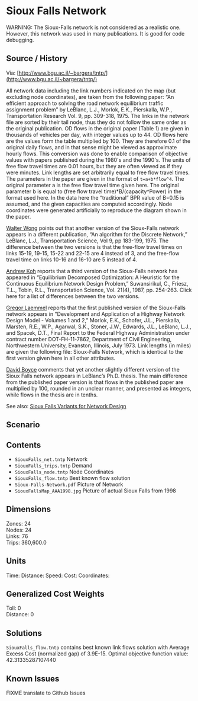 # Sioux Falls Network


WARNING: The Sioux-Falls network is not considered as a realistic one.  However, this network was used in many publications. It is good for code debugging.

## Source / History

Via: [http://www.bgu.ac.il/~bargera/tntp/](http://www.bgu.ac.il/~bargera/tntp/)

All network data including the link numbers indicated on the map (but excluding node coordinates), are taken from the following paper: “An efficient approach to solving the road network equilibrium traffic assignment problem” by LeBlanc, L.J., Morlok, E.K., Pierskalla, W.P., Transportation Research Vol. 9, pp. 309-318, 1975. The links in the network file are sorted by their tail node, thus they do not follow the same order as the original publication. OD flows in the original paper (Table 1) are given in thousands of vehicles per day, with integer values up to 44. OD flows here are the values form the table multiplied by 100. They are therefore 0.1 of the original daily flows, and in that sense might be viewed as approximate hourly flows. This conversion was done to enable comparison of objective values with papers published during the 1980's and the 1990's. The units of free flow travel times are 0.01 hours, but they are often viewed as if they were minutes. Link lengths are set arbitrarily equal to free flow travel times. The parameters in the paper are given in the format of `t=a+b*flow^4`. The original parameter a is the free flow travel time given here. The original parameter b is equal to (free flow travel time)*B/(capacity^Power) in the format used here. In the data here the “traditional” BPR value of B=0.15 is assumed, and the given capacities are computed accordingly. Node coordinates were generated artificially to reproduce the diagram shown in the paper.

[Walter Wong](mailto://kiwong@mail.nctu.edu.tw) points out that another version of the Sioux-Falls network appears in a different publication, “An algorithm for the Discrete Network,” LeBlanc, L.J., Transportation Science, Vol 9, pp 183-199, 1975. The difference between the two versions is that the free-flow travel times on links 15-19, 19-15, 15-22 and 22-15 are 4 instead of 3, and the free-flow travel time on links 10-16 and 16-10 are 5 instead of 4.
 
[Andrew Koh](mailto://atmkoh@yahoo.co.uk) reports that a third version of the Sioux-Falls network has appeared in “Equilibrium Decomposed Optimization: A Heuristic for the Continuous Equilibrium Network Design Problem,” Suwansirikul, C., Friesz, T.L., Tobin, R.L.,  Transportation Science, Vol. 21(4), 1987, pp. 254-263. Click here for a list of differences  between the two versions.
 
[Gregor Laemmel](mailto://laemmel@vsp.tu-berlin.de) reports that the first published version of the Sioux-Falls network appears in "Development and Application of a Highway Network Design Model - Volumes 1 and 2," Morlok, E.K., Schofer, J.L., Pierskalla, Marsten, R.E., W.P., Agarwal, S.K., Stoner, J.W., Edwards, J.L., LeBlanc, L.J., and Spacek, D.T., Final Report to the Federal Highway Administration under contract number DOT-FH-11-7862, Department of Civil Engineering, Northwestern University, Evanston, Illinois, July 1973. Link lengths (in miles) are given the following file: Sioux-Falls Network, which is identical to the first version given here in all other attributes.
 
[David Boyce](mailto://d-boyce@northwestern.edu) comments that yet another slightly different version of the Sioux Falls network appears in LeBlanc’s Ph.D. thesis. The main difference from the published paper version is that flows in the published paper are multiplied by 100, rounded in an unclear manner, and presented as integers, while flows in the thesis are in tenths.

See also: [Sioux Falls Variants for Network Design](http://www.bgu.ac.il/~bargera/tntp/SiouxFalls_CNDP/SiouxFallsVariantsForNetworkDesign.html)


## Scenario


## Contents

 - `SiouxFalls_net.tntp` Network  
 - `SiouxFalls_trips.tntp` Demand  
 - `SiouxFalls_node.tntp` Node Coordinates   
 - `SiouxFalls_flow.tntp`  Best known flow solution   
 - `Sioux-Falls-Network.pdf` Picture of Network  
 - `SiouxFallsMap_AAA1998.jpg`  Picture of actual Sioux Falls from 1998

## Dimensions  
Zones: 24  
Nodes: 24  
Links: 76  
Trips: 360,600.0  

## Units
Time:
Distance: 
Speed: 
Cost: 
Coordinates: 

## Generalized Cost Weights
Toll: 0  
Distance: 0  

## Solutions

`SiouxFalls_flow.tntp` contains best known link flows solution with Average Excess Cost (normalized gap) of 3.9E-15.  Optimal objective function value: 42.31335287107440

## Known Issues
FIXME translate to Github Issues
